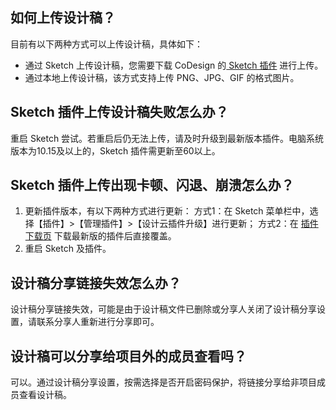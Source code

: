 ## 如何上传设计稿？
目前有以下两种方式可以上传设计稿，具体如下：
- 通过 Sketch 上传设计稿，您需要下载 CoDesign 的[ Sketch 插件](https://codesign.qq.com/sketch/) 进行上传。
- 通过本地上传设计稿，该方式支持上传 PNG、JPG、GIF 的格式图片。


## Sketch 插件上传设计稿失败怎么办？
重启 Sketch 尝试。若重启后仍无法上传，请及时升级到最新版本插件。电脑系统版本为10.15及以上的，Sketch 插件需更新至60以上。


## Sketch 插件上传出现卡顿、闪退、崩溃怎么办？
1. 更新插件版本，有以下两种方式进行更新：
方式1：在 Sketch 菜单栏中，选择【插件】>【管理插件】>【设计云插件升级】进行更新；
方式2：在 [插件下载页](https://codesign.qq.com/sketch/) 下载最新版的插件后直接覆盖。
2. 重启 Sketch 及插件。

## 设计稿分享链接失效怎么办？
设计稿分享链接失效，可能是由于设计稿文件已删除或分享人关闭了设计稿分享设置，请联系分享人重新进行分享即可。

## 设计稿可以分享给项目外的成员查看吗？
可以。通过设计稿分享设置，按需选择是否开启密码保护，将链接分享给非项目成员查看设计稿。
